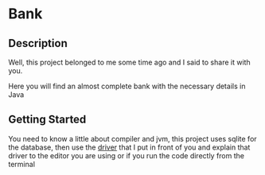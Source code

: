 # Bank

## Description

Well, this project belonged to me some time ago and I said to share it with you.

Here you will find an almost complete bank with the necessary details in Java

## Getting Started

You need to know a little about compiler and jvm, this project uses sqlite for the database,
then use the [driver](./Driver) that I put in front of you and explain that driver to the editor you are using 
or if you run the code directly from the terminal

